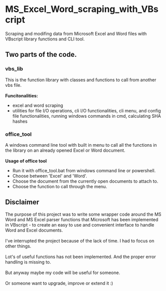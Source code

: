 # MS_Excel_Word_scraping_with_VBscript
Scraping and modifing data from Microsoft Excel and Word files with VBscript library functions and CLI tool.


<h2>Two parts of the code.</h2>

<h3>vbs_lib</h3>
This is the function library with classes and functions to call from another vbs file.
<br/><br/>
<b>Funcitonalities:</b>
<ul>
  <li>excel and word scraping</li>
<li>utilities for file I/O operations, cli I/O functionalities, cli menu, and config file functionalities, running windows commands in cmd, calculating SHA hashes</li>
</ul>
  
<h3>office_tool</h3>
A windows command line tool with built in menu to call all the functions in the library on an already opened Excel or Word document.
<br/><br/>
<b>Usage of office tool</b><br/>
<ul>
  <li>Run it with office_tool.bat from windows command line or powershell.</li>
<li>Choose between 'Excel' and 'Word'.</li>
<li>Choose the document from the currently open documents to attach to.</li>
<li>Choose the function to call through the menu.</li>
</ul>





<h2>Disclaimer</h2>
The purpose of this project was to write some wrapper code around the MS Word and MS Excel parser functions that Microsoft has been implemented in VBscript - to create an easy to use and convenient interface to handle Word and Excel documents.
<br/><br/>
I've interrupted the project because of the lack of time. I had to focus on other things.
<br/><br/>
Lot's of useful functions has not been implemented. And the proper error handling is missing to.
<br/><br/>
But anyway maybe my code will be useful for someone.
<br/><br/>
Or someone want to upgrade, improve or extend it :)
<br/><br/>
